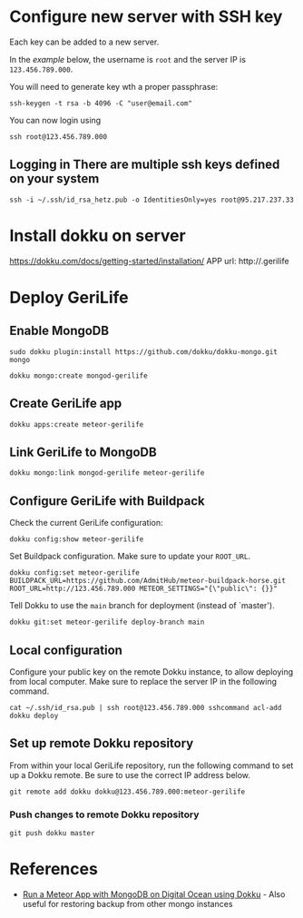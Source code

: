 # Configure new server with SSH key
Each key can be added to a new server.

In the *example* below, the username is `root` and the server IP is `123.456.789.000`.

You will need to generate key wth a proper passphrase: 
```
ssh-keygen -t rsa -b 4096 -C "user@email.com"
```

You can now login using 
```
ssh root@123.456.789.000
```

## Logging in There are multiple ssh keys defined on your system
```
ssh -i ~/.ssh/id_rsa_hetz.pub -o IdentitiesOnly=yes root@95.217.237.33
```

# Install dokku on server
https://dokku.com/docs/getting-started/installation/
APP url: http://<app-name>.gerilife

# Deploy GeriLife 
## Enable MongoDB
```
sudo dokku plugin:install https://github.com/dokku/dokku-mongo.git mongo
```

```
dokku mongo:create mongod-gerilife
```

## Create GeriLife app
```
dokku apps:create meteor-gerilife
```

## Link GeriLife to MongoDB
```
dokku mongo:link mongod-gerilife meteor-gerilife
```

## Configure GeriLife with Buildpack
Check the current GeriLife configuration:
```
dokku config:show meteor-gerilife
```

Set Buildpack configuration. Make sure to update your `ROOT_URL`.
```
dokku config:set meteor-gerilife BUILDPACK_URL=https://github.com/AdmitHub/meteor-buildpack-horse.git ROOT_URL=http://123.456.789.000 METEOR_SETTINGS="{\"public\": {}}"
```

Tell Dokku to use the `main` branch for deployment (instead of `master').

```
dokku git:set meteor-gerilife deploy-branch main
```

## Local configuration
Configure your public key on the remote Dokku instance, to allow deploying from local computer. Make sure to replace the server IP in the following command.

```
cat ~/.ssh/id_rsa.pub | ssh root@123.456.789.000 sshcommand acl-add dokku deploy
```

## Set up remote Dokku repository
From within your local GeriLife repository, run the following command to set up a Dokku remote. Be sure to use the correct IP address below.

```
git remote add dokku dokku@123.456.789.000:meteor-gerilife
```

### Push changes to remote Dokku repository
```
git push dokku master
```

# References
- [Run a Meteor App with MongoDB on Digital Ocean using Dokku](https://medium.com/@ersel_aker/run-a-meteor-app-with-mongodb-on-digital-ocean-using-dokku-8878745d9540) - Also useful for restoring backup from other mongo instances
